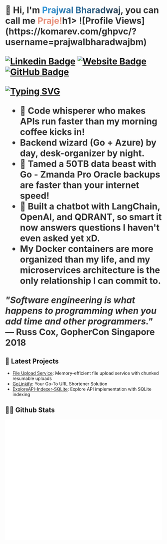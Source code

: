 <h1 style="color: #333;">👋 Hi, I'm <span style="background: linear-gradient(to right, #3498db, #2c3e50); -webkit-background-clip: text; -webkit-text-fill-color: transparent; font-weight: bold;">Prajwal Bharadwaj</span>, you can call me <span style="color: #E8917C; font-weight: bold;">Praje!</span>h1>
![Profile Views](https://komarev.com/ghpvc/?username=prajwalbharadwajbm)

[![Linkedin Badge](https://img.shields.io/badge/-LinkedIn-0e76a8?style=flat-square&logo=Linkedin&logoColor=white)](https://www.linkedin.com/in/prajwal-bharadwaj-bm/)
[![Website Badge](https://img.shields.io/badge/Website-3b5998?style=flat-square&logo=google-chrome&logoColor=white)](https://prajwalbm.com)
[![GitHub Badge](https://img.shields.io/badge/-GitHub-black?style=flat-square&logo=GitHub&logoColor=white)](https://github.com/prajwalbharadwajbm)

[![Typing SVG](https://readme-typing-svg.herokuapp.com?font=Roboto+Mono&weight=600&size=36&duration=3000&pause=1000&color=4285F4&background=FFFFFF00&center=true&vCenter=true&width=800&height=60&lines=Hello+there%2C+I'm+Prajwal!;Backend+Engineering;Cloud+Native+Architecture;Go+%26+Azure+Enthusiast;Building+high-performance+%26+Docker+scalable+systems)](https://git.io/typing-svg)

* 👾 Code whisperer who makes APIs run faster than my morning coffee kicks in! 
* Backend wizard (Go + Azure) by day, desk-organizer by night.
* 🚀 Tamed a 50TB data beast with Go - Zmanda Pro Oracle backups are faster than your internet speed!
* 🤖 Built a chatbot with LangChain, OpenAI, and QDRANT, so smart it now answers questions I haven't even asked yet xD.
* My Docker containers are more organized than my life, and my microservices architecture is the only relationship I can commit to.

<p align="left">
  <i>"Software engineering is what happens to programming when you add time and other programmers."</i><br>
  — Russ Cox, GopherCon Singapore 2018
</p>

## 🚀 Latest Projects

- [File Upload Service](https://github.com/prajwalbharadwajbm/GoLinkify): Memory-efficient file upload service with chunked resumable uploads
- [GoLinkify](https://github.com/prajwalbharadwajbm/GoLinkify): Your Go-To URL Shortener Solution
- [ExploreAPI-Indexer-SQLite](https://github.com/prajwalbharadwajbm/ExploreAPI-Indexer-SQLite): Explore API implementation with SQLite indexing

## 👨‍💻 Github Stats

![Metrics](/github-metrics.svg)
